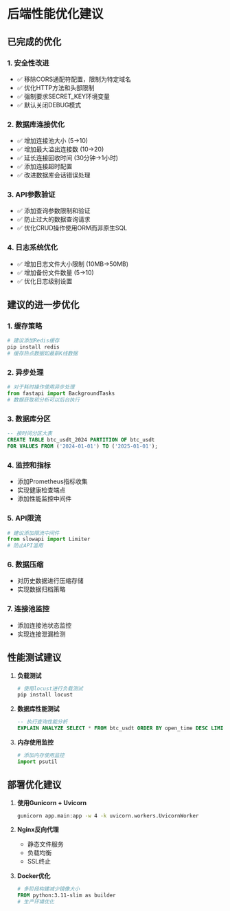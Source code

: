# 后端性能优化建议

## 已完成的优化

### 1. 安全性改进
- ✅ 移除CORS通配符配置，限制为特定域名
- ✅ 优化HTTP方法和头部限制
- ✅ 强制要求SECRET_KEY环境变量
- ✅ 默认关闭DEBUG模式

### 2. 数据库连接优化
- ✅ 增加连接池大小 (5→10)
- ✅ 增加最大溢出连接数 (10→20)
- ✅ 延长连接回收时间 (30分钟→1小时)
- ✅ 添加连接超时配置
- ✅ 改进数据库会话错误处理

### 3. API参数验证
- ✅ 添加查询参数限制和验证
- ✅ 防止过大的数据查询请求
- ✅ 优化CRUD操作使用ORM而非原生SQL

### 4. 日志系统优化
- ✅ 增加日志文件大小限制 (10MB→50MB)
- ✅ 增加备份文件数量 (5→10)
- ✅ 优化日志级别设置

## 建议的进一步优化

### 1. 缓存策略
```python
# 建议添加Redis缓存
pip install redis
# 缓存热点数据如最新K线数据
```

### 2. 异步处理
```python
# 对于耗时操作使用异步处理
from fastapi import BackgroundTasks
# 数据获取和分析可以后台执行
```

### 3. 数据库分区
```sql
-- 按时间分区大表
CREATE TABLE btc_usdt_2024 PARTITION OF btc_usdt
FOR VALUES FROM ('2024-01-01') TO ('2025-01-01');
```

### 4. 监控和指标
- 添加Prometheus指标收集
- 实现健康检查端点
- 添加性能监控中间件

### 5. API限流
```python
# 建议添加限流中间件
from slowapi import Limiter
# 防止API滥用
```

### 6. 数据压缩
- 对历史数据进行压缩存储
- 实现数据归档策略

### 7. 连接池监控
- 添加连接池状态监控
- 实现连接泄漏检测

## 性能测试建议

1. **负载测试**
   ```bash
   # 使用locust进行负载测试
   pip install locust
   ```

2. **数据库性能测试**
   ```sql
   -- 执行查询性能分析
   EXPLAIN ANALYZE SELECT * FROM btc_usdt ORDER BY open_time DESC LIMIT 100;
   ```

3. **内存使用监控**
   ```python
   # 添加内存使用监控
   import psutil
   ```

## 部署优化建议

1. **使用Gunicorn + Uvicorn**
   ```bash
   gunicorn app.main:app -w 4 -k uvicorn.workers.UvicornWorker
   ```

2. **Nginx反向代理**
   - 静态文件服务
   - 负载均衡
   - SSL终止

3. **Docker优化**
   ```dockerfile
   # 多阶段构建减少镜像大小
   FROM python:3.11-slim as builder
   # 生产环境优化
   ```
